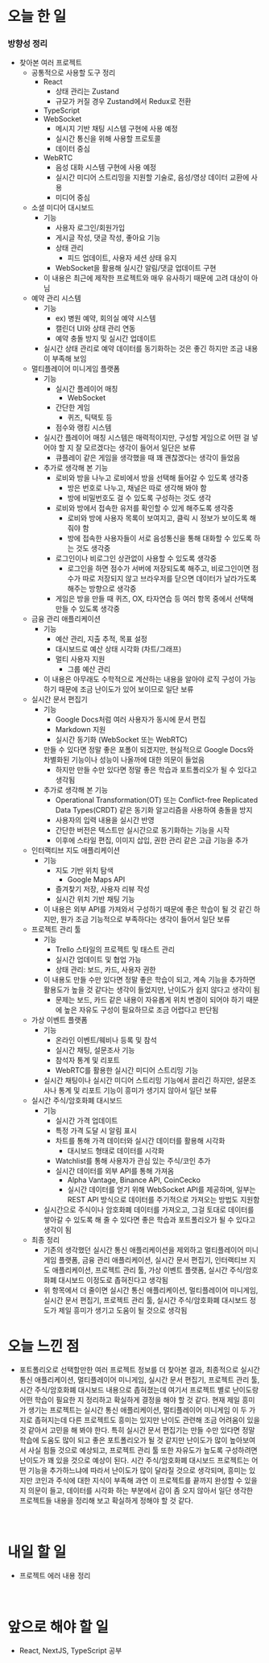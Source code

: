 # 오늘 한 일

### 방향성 정리

- 찾아본 여러 프로젝트
  - 공통적으로 사용할 도구 정리
    - React
      - 상태 관리는 Zustand
      - 규모가 커질 경우 Zustand에서 Redux로 전환
    - TypeScript
    - WebSocket
      - 메시지 기반 채팅 시스템 구현에 사용 예정
      - 실시간 통신을 위해 사용할 프로토콜
      - 데이터 중심
    - WebRTC
      - 음성 대화 시스템 구현에 사용 예정
      - 실시간 미디어 스트리밍을 지원할 기술로, 음성/영상 데이터 교환에 사용
      - 미디어 중심
  - 소셜 미디어 대시보드
    - 기능
      - 사용자 로그인/회원가입
      - 게시글 작성, 댓글 작성, 좋아요 기능
      - 상태 관리
        - 피드 업데이트, 사용자 세션 상태 유지
      - WebSocket을 활용해 실시간 알림/댓글 업데이트 구현
    - 이 내용은 최근에 제작한 프로젝트와 매우 유사하기 때문에 고려 대상이 아님
  - 예약 관리 시스템
    - 기능
      - ex) 병원 예약, 회의실 예약 시스템
      - 캘린더 UI와 상태 관리 연동
      - 예약 충돌 방지 및 실시간 업데이트
    - 실시간 상태 관리로 예약 데이터를 동기화하는 것은 좋긴 하지만 조금 내용이 부족해 보임
  - 멀티플레이어 미니게임 플랫폼
    - 기능
      - 실시간 플레이어 매칭
        - WebSocket
      - 간단한 게임
        - 퀴즈, 틱택토 등
      - 점수와 랭킹 시스템
    - 실시간 플레이어 매칭 시스템은 매력적이지만, 구성할 게임으로 어떤 걸 넣어야 할 지 잘 모르겠다는 생각이 들어서 일단은 보류
      - 큐플레이 같은 게임을 생각했을 때 꽤 괜찮겠다는 생각이 들었음
    - 추가로 생각해 본 기능
      - 로비와 방을 나누고 로비에서 방을 선택해 들어갈 수 있도록 생각중
        - 방은 번호로 나누고, 채널은 따로 생각해 봐야 함
        - 방에 비밀번호도 걸 수 있도록 구성하는 것도 생각
      - 로비와 방에서 접속한 유저를 확인할 수 있게 해주도록 생각중
        - 로비와 방에 사용자 목록이 보여지고, 클릭 시 정보가 보이도록 해줘야 함
        - 방에 접속한 사용자들이 서로 음성통신을 통해 대화할 수 있도록 하는 것도 생각중
      - 로그인이나 비로그인 상관없이 사용할 수 있도록 생각중
        - 로그인을 하면 점수가 서버에 저장되도록 해주고, 비로그인이면 점수가 따로 저장되지 않고 브라우저를 닫으면 데이터가 날라가도록 해주는 방향으로 생각중
      - 게임은 방을 만들 때 퀴즈, OX, 타자연습 등 여러 항목 중에서 선택해 만들 수 있도록 생각중
  - 금융 관리 애플리케이션
    - 기능
      - 예산 관리, 지출 추적, 목표 설정
      - 대시보드로 예산 상태 시각화 (차트/그래프)
      - 멀티 사용자 지원
        - 그룹 예산 관리
    - 이 내용은 아무래도 수학적으로 계산하는 내용을 알아야 로직 구성이 가능하기 때문에 조금 난이도가 있어 보이므로 일단 보류
  - 실시간 문서 편집기
    - 기능
      - Google Docs처럼 여러 사용자가 동시에 문서 편집
      - Markdown 지원
      - 실시간 동기화 (WebSocket 또는 WebRTC)
    - 만들 수 있다면 정말 좋은 포폴이 되겠지만, 현실적으로 Google Docs와 차별화된 기능이나 성능이 나올까에 대한 의문이 들었음
      - 하지만 만들 수만 있다면 정말 좋은 학습과 포트폴리오가 될 수 있다고 생각됨
    - 추가로 생각해 본 기능
      - Operational Transformation(OT) 또는 Conflict-free Replicated Data Types(CRDT) 같은 동기화 알고리즘을 사용하여 충돌을 방지
      - 사용자의 입력 내용을 실시간 반영
      - 간단한 버전은 텍스트만 실시간으로 동기화하는 기능을 시작
      - 이후에 스타일 편집, 이미지 삽입, 권한 관리 같은 고급 기능을 추가
  - 인터랙티브 지도 애플리케이션
    - 기능
      - 지도 기반 위치 탐색
        - Google Maps API
      - 즐겨찾기 저장, 사용자 리뷰 작성
      - 실시간 위치 기반 채팅 기능
    - 이 내용은 외부 API를 가져와서 구성하기 때문에 좋은 학습이 될 것 같긴 하지만, 뭔가 조금 기능적으로 부족하다는 생각이 들어서 일단 보류
  - 프로젝트 관리 툴
    - 기능
      - Trello 스타일의 프로젝트 및 태스트 관리
      - 실시간 업데이트 및 협업 가능
      - 상태 관리: 보드, 카드, 사용자 권한
    - 이 내용도 만들 수만 있다면 정말 좋은 학습이 되고, 계속 기능을 추가하면 활용도가 높을 것 같다는 생각이 들었지만, 난이도가 쉽지 않다고 생각이 됨
      - 문제는 보드, 카드 같은 내용이 자유롭게 위치 변경이 되어야 하기 때문에 높은 자유도 구성이 필요하므로 조금 어렵다고 판단됨
  - 가상 이벤트 플랫폼
    - 기능
      - 온라인 이벤트/웨비나 등록 및 참석
      - 실시간 채팅, 설문조사 기능
      - 참석자 통계 및 리포트
      - WebRTC를 활용한 실시간 미디어 스트리밍 기능
    - 실시간 채팅이나 실시간 미디어 스트리밍 기능에서 끌리긴 하지만, 설문조사나 통계 및 리포트 기능이 흥미가 생기지 않아서 일단 보류
  - 실시간 주식/암호화폐 대시보드
    - 기능
      - 실시간 가격 업데이트
      - 특정 가격 도달 시 알림 표시
      - 차트를 통해 가격 데이터와 실시간 데이터를 활용해 시각화
        - 대시보드 형태로 데이터를 시각화
      - Watchlist를 통해 사용자가 관심 있는 주식/코인 추가
      - 실시간 데이터를 외부 API를 통해 가져옴
        - Alpha Vantage, Binance API, CoinCecko
        - 실시간 데이터를 얻기 위해 WebSocket API를 제공하며, 일부는 REST API 방식으로 데이터를 주기적으로 가져오는 방법도 지원함
    - 실시간으로 주식이나 암호화폐 데이터를 가져오고, 그걸 토대로 데이터를 쌓아갈 수 있도록 해 줄 수 있다면 좋은 학습과 포트폴리오가 될 수 있다고 생각이 됨
  - 최종 정리
    - 기존의 생각했던 실시간 통신 애플리케이션을 제외하고 멀티플레이어 미니게임 플랫폼, 금융 관리 애플리케이션, 실시간 문서 편집기, 인터랙티브 지도 애플리케이션, 프로젝트 관리 툴, 가상 이벤트 플랫폼, 실시간 주식/암호화폐 대시보드 이정도로 좁혀진다고 생각됨
    - 위 항목에서 더 줄이면 실시간 통신 애플리케이션, 멀티플레이어 미니게임, 실시간 문서 편집기, 프로젝트 관리 툴, 실시간 주식/암호화폐 대시보드 정도가 제일 흥미가 생기고 도움이 될 것으로 생각됨

# 오늘 느낀 점

- 포트폴리오로 선택할만한 여러 프로젝트 정보를 더 찾아본 결과, 최종적으로 실시간 통신 애플리케이션, 멀티플레이어 미니게임, 실시간 문서 편집기, 프로젝트 관리 툴, 시간 주식/암호화폐 대시보드 내용으로 좁혀졌는데 여기서 프로젝트 별로 난이도랑 어떤 학습이 필요한 지 정리하고 확실하게 결정을 해야 할 것 같다. 현재 제일 흥미가 생기는 프로젝트는 실시간 통신 애플리케이션, 멀티플레이어 미니게임 이 두 가지로 좁혀지는데 다른 프로젝트도 흥미는 있지만 난이도 관련해 조금 어려움이 있을 것 같아서 고민을 해 봐야 한다. 특히 실시간 문서 편집기는 만들 수만 있다면 정말 학습에 도움도 많이 되고 좋은 포트폴리오가 될 것 같지만 난이도가 많이 높아보여서 사실 힘들 것으로 예상되고, 프로젝트 관리 툴 또한 자유도가 높도록 구성하려면 난이도가 꽤 있을 것으로 예상이 된다. 시간 주식/암호화폐 대시보드 프로젝트는 어떤 기능을 추가하느냐에 따라서 난이도가 많이 달라질 것으로 생각되며, 흥미는 있지만 코인과 주식에 대한 지식이 부족해 과연 이 프로젝트를 끝까지 완성할 수 있을 지 의문이 들고, 데이터를 시각화 하는 부분에서 감이 좀 오지 않아서 일단 생각한 프로젝트들 내용을 정리해 보고 확실하게 정해야 할 것 같다.

<br />

# 내일 할 일

- 프로젝트 에러 내용 정리

<br />

# 앞으로 해야 할 일

- React, NextJS, TypeScript 공부
